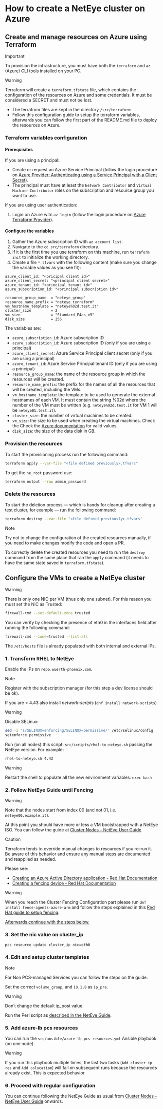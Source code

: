 # How to create a NetEye cluster on Azure

## Create and manage resources on Azure using Terraform

> [!IMPORTANT]
> To provision the infrastructure, you must have both the `terraform` and `az` (Azure) CLI tools installed on your PC.

> [!WARNING]
> Terraform will create a `terraform.tfstate` file, which contains the configuration of the resources on Azure and some credentials. It must be considered a SECRET and must not be lost.

- The terraform files are kept in the directory `/src/terraform`.
- Follow this configuration guide to setup the terraform variables, afterwards you can follow the first part of the README.md file to deploy the resources on Azure.

### Terraform variables configuration
#### Prerequisites
If you are using a principal:
- Create or request an Azure Service Principal (follow the login procedure on [Azure Provider: Authenticating using a Service Principal with a Client Secret](https://registry.terraform.io/providers/hashicorp/azurerm/latest/docs/guides/service_principal_client_secret)).
- The principal must have at least the `Network Contributor` and `Virtual Machine Contributor` roles on the subscription and resource group you want to use.

If you are using user authentication:
1. Login on Azure witn `az login` (follow the login procedure on [Azure Terraform Provider](https://registry.terraform.io/providers/hashicorp/azurerm/latest/docs/guides/azure_cli)).

#### Configure the variables
1. Gather the Azure subscription ID with `az account list`.
2. Navigate to the `cd src/terraform` directory.
3. If it is the first time you use terraform on this machine, run `terraform init` to initialize the working directory.
4. Create a file `*.tfvars` with the following content (make sure you change the variable values as you see fit):

```hcl
azure_client_id: "<pricipal client id>"
azure_client_secret: "<principal client secret>"
azure_tenant_id: "<principal tenant id>"
azure_subscription_id: "<principal subscription id>"

resource_group_name  = "neteye_group"
resource_name_prefix = "neteye_terraform"
vm_hostname_template = "neteye%02d.test.it"
cluster_size         = 2
vm_size              = "Standard_E4as_v5"
disk_size            = 256
```

The variables are:
- `azure_subscription_id`: Azure subscription ID
- `azure_subscription_id`: Azure subscription ID (only if you are using a principal)
- `azure_client_secret`: Azure Service Principal client secret (only if you are using a principal)
- `azure_tenant_id`: Azure Service Principal tenant ID (only if you are using a principal)
- `resource_group_name`: the name of the resource group in which the resources will be created.
- `resource_name_prefix`: the prefix for the names of all the resources that will be created, including the VMs.
- `vm_hostname_template`: the template to be used to generate the external hostnames of each VM. It must contain the string %02d where the number of the VM must be written (e.g. `neteye%02d.test.it` for VM 1 will be `neteye01.test.it`).
- `cluster_size`: the number of virtual machines to be created.
- `vm_size`: the size to be used when creating the virtual machines. Check the Check the [Azure documentation](https://learn.microsoft.com/en-us/azure/virtual-machines/sizes/overview) for valid values.
- `disk_size`: the size of the data disk in GB.

### Provision the resources

To start the provisioning process run the following command:

```sh
terraform apply --var-file "<file defined previously>.tfvars"
```

To get the `ne_root` password use:

```sh
terraform output --raw admin_password
```

### Delete the resources

To start the deletion process — which is handy for cleanup after creating a test
cluster, for example — run the following command:

```sh
terraform destroy --var-file "<file defined previously>.tfvars"
```

> [!NOTE]
> Try not to change the configuration of the created resources manually, if you
> need to make changes modify the code and open a PR.
>
> To correctly delete the created resources you need to run the `destroy` command
> from the same place that ran the `apply` command (it needs to have the same state
> saved in `terraform.tfstate`).

## Configure the VMs to create a NetEye cluster

> [!WARNING]
> There is only one NIC per VM (thus only one subnet). For this reason you must set the NIC as Trusted:
>
> ```sh
> firewall-cmd --set-default-zone trusted
> ```
>
> You can verify by checking the presence of eth0 in the interfaces field after running the following command:
>
> ```sh
> firewall-cmd --zone=trusted --list-all
> ```
>
> The `/etc/hosts` file is already populated with both internal and external IPs.

### 1. Transform RHEL to NetEye

Enable the IPs on `repo.wuerth-phoenix.com`.

> [!NOTE]
> Register with the subscription manager (for this step a dev license should be ok).
>
> If you are < 4.43 also install _network-scripts_ (`dnf install network-scripts`)

> [!WARNING]
> Disable SELinux:
>
> ```sh
> sed -i 's/SELINUX=enforcing/SELINUX=permissive/' /etc/selinux/config
> setenforce permissive
> ```

Run (on all nodes) this script: `src/scripts/rhel-to-neteye.sh` passing the NetEye version. For example:
```sh
rhel-to-neteye.sh 4.43
```

> [!WARNING]
> Restart the shell to populate all the new environment variables: `exec bash`

### 2. Follow NetEye Guide until Fencing

> [!WARNING]
> Note that the nodes start from index 00 (and not 01, i.e. `neteye00.example.it`).

At this point you should have more or less a VM bootstrapped with a NetEye ISO. You can follow the guide at [Cluster Nodes - NetEye User Guide](https://neteye.guide/current/getting-started/system-installation/cluster.html).

> [!CAUTION]
> Terraform tends to override manual changes to resources if you re-run it. Be aware of this behavior and ensure any manual steps are documented and reapplied as needed.
> 
> Please see:
> - [Creating an Azure Active Directory application - Red Hat Documentation](https://docs.redhat.com/en/documentation/red_hat_enterprise_linux/8/html/deploying_rhel_8_on_microsoft_azure/configuring-rhel-high-availability-on-azure_cloud-content-azure#azure-create-an-azure-directory-application-in-ha_configuring-rhel-high-availability-on-azure)
> - [Creating a fencing device - Red Hat Documentation](https://docs.redhat.com/en/documentation/red_hat_enterprise_linux/8/html/deploying_rhel_8_on_microsoft_azure/configuring-rhel-high-availability-on-azure_cloud-content-azure#azure-create-a-fencing-device-in-ha_configuring-rhel-high-availability-on-azure)

> [!WARNING]
> When you reach the Cluster Fencing Configuration part please run `dnf install fence-agents-azure-arm` and follow the steps explained in this [Red Hat guide to setup fencing](https://docs.redhat.com/en/documentation/red_hat_enterprise_linux/8/html/deploying_rhel_8_on_microsoft_azure/configuring-rhel-high-availability-on-azure_cloud-content-azure#azure-create-a-fencing-device-in-ha_configuring-rhel-high-availability-on-azure).

<u>Afterwards continue with the steps below.</u>

### 3. Set the nic value on cluster_ip

```sh
pcs resource update cluster_ip nic=eth0
```

### 4. Edit and setup cluster templates

> [!NOTE]
> For Non PCS-managed Services you can follow the steps on the guide.

Set the correct `volume_group`, and `10.1.0` as `ip_pre`.

> [!WARNING]
> Don’t change the default ip_post value.

Run the Perl script as [described in the NetEye Guide](https://neteye.guide/current/getting-started/system-installation/cluster.html#pcs-managed-services).

### 5. Add azure-lb pcs resources

You can run the `src/ansible/azure-lb-pcs-resources.yml` Ansible playbook (on one node).

> [!WARNING]
> If you run this playbook multiple times, the last two tasks (`Add cluster ip res` and `Add colocation`) will fail on subsequent runs because the resources already exist. This is expected behavior.

### 6. Proceed with regular configuration

You can continue following the NetEye Guide as usual from [Cluster Nodes - NetEye User Guide](https://neteye.guide/current/getting-started/system-installation/cluster.html#ne-service-configuration) onwards.
